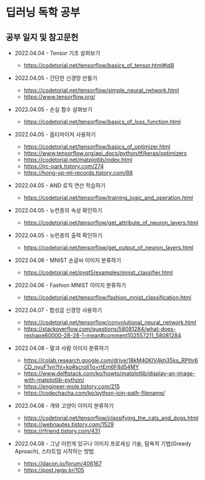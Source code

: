 # 딥러닝 독학 공부

## 공부 일지 및 참고문헌

- 2022.04.04 - Tensor 기초 살펴보기
  - https://codetorial.net/tensorflow/basics_of_tensor.html#id8

- 2022.04.05 - 간단한 신경망 만들기
  - https://codetorial.net/tensorflow/simple_neural_network.html
  - https://www.tensorflow.org/

- 2022.04.05 - 손실 함수 살펴보기
  - https://codetorial.net/tensorflow/basics_of_loss_function.html

- 2022.04.05 - 옵티마이저 사용하기
  - https://codetorial.net/tensorflow/basics_of_optimizer.html
  - https://www.tensorflow.org/api_docs/python/tf/keras/optimizers
  - https://codetorial.net/matplotlib/index.html
  - https://jrc-park.tistory.com/274
  - https://hong-yp-ml-records.tistory.com/88

- 2022.04.05 - AND 로직 연산 학습하기
  - https://codetorial.net/tensorflow/training_logic_and_operation.html

- 2022.04.05 - 뉴런층의 속성 확인하기
  - https://codetorial.net/tensorflow/get_attribute_of_neuron_layers.html

- 2022.04.05 - 뉴런층의 출력 확인하기
  - https://codetorial.net/tensorflow/get_output_of_neuron_layers.html

- 2022.04.06 - MNIST 손글씨 이미지 분류하기
  - https://codetorial.net/pyqt5/examples/mnist_classifier.html

- 2022.04.06 - Fashion MNIST 이미지 분류하기
  - https://codetorial.net/tensorflow/fashion_mnist_classification.html

- 2022.04.07 - 합성곱 신경망 사용하기
  - https://codetorial.net/tensorflow/convolutional_neural_network.html
  - https://stackoverflow.com/questions/58081284/what-does-reshape60000-28-28-1-mean#comment102557211_58081284

- 2022.04.08 - 말과 사람 이미지 분류하기
  - https://colab.research.google.com/drive/18kM40KlV4kh35ks_RPlhr6CD_nyuF1yn?hl=ko#scrollTo=rtEm6F8d54MY
  - https://www.delftstack.com/ko/howto/matplotlib/display-an-image-with-matplotlib-python/
  - https://engineer-mole.tistory.com/215
  - https://codechacha.com/ko/python-join-path-filename/

- 2022.04.08 - 개와 고양이 이미지 분류하기
  - https://codetorial.net/tensorflow/classifying_the_cats_and_dogs.html
  - https://webnautes.tistory.com/1529
  - https://rfriend.tistory.com/431

- 2022.04.08 - 그냥 이런게 있구나 이미지 프로세싱 기술, 탐욕적 기법(Greedy Aproach), 스타트업 시작하는 방법
  - https://dacon.io/forum/406167
  - https://post.jwgo.kr/105
